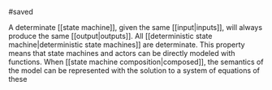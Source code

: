 #saved

A determinate [[state machine]], given the same [[input|inputs]], will always produce the same [[output|outputs]]. All [[deterministic state machine|deterministic state machines]] are determinate. This property means that state machines and actors can be directly modeled with functions. When [[state machine composition|composed]], the semantics of the model can be represented with the solution to a system of equations of these